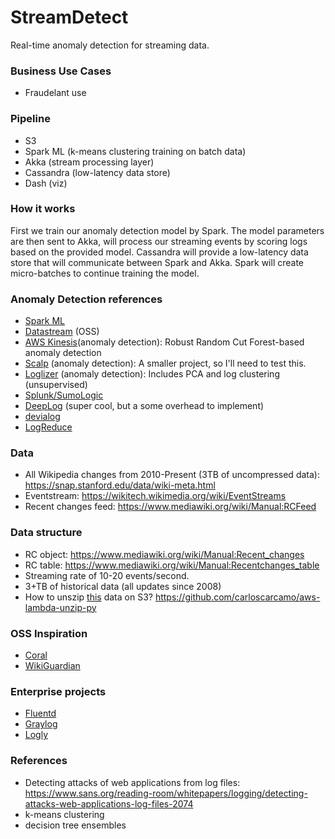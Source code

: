# StreamDetect

Real-time anomaly detection for streaming data. 

### Business Use Cases
* Fraudelant use

### Pipeline
* S3
* Spark ML (k-means clustering training on batch data)
* Akka (stream processing layer)
* Cassandra (low-latency data store)
* Dash (viz)

### How it works
First we train our anomaly detection model by Spark. The model parameters are then sent to Akka, will process our streaming events
by scoring logs based on the provided model. Cassandra will provide a low-latency data store that will communicate between
Spark and Akka. Spark will create micro-batches to continue training the model. 

### Anomaly Detection references
* [Spark ML](https://databricks.com/session/real-time-anomaly-detection-with-spark-ml-and-akka)
* [Datastream](https://blog.ment.at/datastream-io-open-source-anomaly-detection-64db282735e0) (OSS)
* [AWS Kinesis](https://aws.amazon.com/kinesis/data-analytics/)(anomaly detection): Robust Random Cut Forest-based anomaly detection
* [Scalp](https://code.google.com/archive/p/apache-scalp/) (anomaly detection):  A smaller project, so I'll need to test this.
* [Loglizer](https://github.com/logpai/loglizer) (anomaly detection): Includes PCA and log clustering (unsupervised)
* [Splunk/SumoLogic](https://www.quora.com/Why-would-an-enterprise-choose-Sumo-Logic-over-Splunk)
* [DeepLog](https://www.cs.utah.edu/~lifeifei/papers/deeplog.pdf) (super cool, but a some overhead to implement)
* [devialog](https://sourceforge.net/projects/devialog/)
* [LogReduce](https://blogs.rdoproject.org/2017/11/anomaly-detection-in-ci-logs/)

### Data
* All Wikipedia changes from 2010-Present (3TB of uncompressed data): https://snap.stanford.edu/data/wiki-meta.html
* Eventstream: https://wikitech.wikimedia.org/wiki/EventStreams
* Recent changes feed: https://www.mediawiki.org/wiki/Manual:RCFeed

### Data structure
* RC object: https://www.mediawiki.org/wiki/Manual:Recent_changes
* RC table: https://www.mediawiki.org/wiki/Manual:Recentchanges_table
* Streaming rate of 10-20 events/second. 
* 3+TB of historical data (all updates since 2008)
* How to unszip [this](https://snap.stanford.edu/data/wiki-meta.html) data on S3? https://github.com/carloscarcamo/aws-lambda-unzip-py

### OSS Inspiration
* [Coral](http://coral-streaming.github.io/Overview-Architecture.html)
* [WikiGuardian](https://github.com/kaenyyh/Insight_project_2018b)

### Enterprise projects
* [Fluentd](https://www.fluentd.org/guides/recipes/parse-syslog)
* [Graylog](https://www.graylog.org/overview)
* [Logly](https://www.loggly.com/)

### References
* Detecting attacks of web applications from log files: https://www.sans.org/reading-room/whitepapers/logging/detecting-attacks-web-applications-log-files-2074
* k-means clustering
* decision tree ensembles
